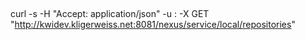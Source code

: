 ## 

curl -s -H "Accept: application/json" -u <user>:<pw> -X GET "http://kwidev.kligerweiss.net:8081/nexus/service/local/repositories"

